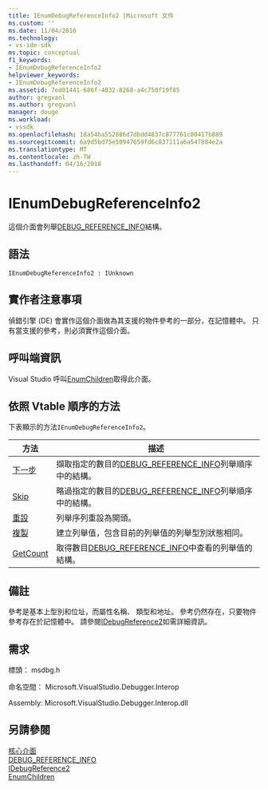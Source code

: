 ```yaml
---
title: IEnumDebugReferenceInfo2 |Microsoft 文件
ms.custom: ''
ms.date: 11/04/2016
ms.technology:
- vs-ide-sdk
ms.topic: conceptual
f1_keywords:
- IEnumDebugReferenceInfo2
helpviewer_keywords:
- IEnumDebugReferenceInfo2
ms.assetid: 7ed01441-686f-4032-8268-a4c750f19f85
author: gregvanl
ms.author: gregvanl
manager: douge
ms.workload:
- vssdk
ms.openlocfilehash: 18a54ba552886d7dbdd4837c877761c80417b889
ms.sourcegitcommit: 6a9d5bd75e50947659fd6c837111a6a547884e2a
ms.translationtype: MT
ms.contentlocale: zh-TW
ms.lasthandoff: 04/16/2018
---
```

# <a name="ienumdebugreferenceinfo2"></a>IEnumDebugReferenceInfo2
這個介面會列舉[DEBUG_REFERENCE_INFO](../../../extensibility/debugger/reference/debug-reference-info.md)結構。  
  
## <a name="syntax"></a>語法  
  
```  
IEnumDebugReferenceInfo2 : IUnknown  
```  
  
## <a name="notes-for-implementers"></a>實作者注意事項  
 偵錯引擎 (DE) 會實作這個介面做為其支援的物件參考的一部分，在記憶體中。 只有當支援的參考，則必須實作這個介面。  
  
## <a name="notes-for-callers"></a>呼叫端資訊  
 Visual Studio 呼叫[EnumChildren](../../../extensibility/debugger/reference/idebugreference2-enumchildren.md)取得此介面。  
  
## <a name="methods-in-vtable-order"></a>依照 Vtable 順序的方法  
 下表顯示的方法`IEnumDebugReferenceInfo2`。  
  
|方法|描述|  
|------------|-----------------|  
|[下一步](../../../extensibility/debugger/reference/ienumdebugreferenceinfo2-next.md)|擷取指定的數目的[DEBUG_REFERENCE_INFO](../../../extensibility/debugger/reference/debug-reference-info.md)列舉順序中的結構。|  
|[Skip](../../../extensibility/debugger/reference/ienumdebugreferenceinfo2-skip.md)|略過指定的數目的[DEBUG_REFERENCE_INFO](../../../extensibility/debugger/reference/debug-reference-info.md)列舉順序中的結構。|  
|[重設](../../../extensibility/debugger/reference/ienumdebugreferenceinfo2-reset.md)|列舉序列重設為開頭。|  
|[複製](../../../extensibility/debugger/reference/ienumdebugreferenceinfo2-clone.md)|建立列舉值，包含目前的列舉值的列舉型別狀態相同。|  
|[GetCount](../../../extensibility/debugger/reference/ienumdebugreferenceinfo2-getcount.md)|取得數目[DEBUG_REFERENCE_INFO](../../../extensibility/debugger/reference/debug-reference-info.md)中查看的列舉值的結構。|  
  
## <a name="remarks"></a>備註  
 參考是基本上型別和位址，而屬性名稱、 類型和地址。 參考仍然存在，只要物件參考存在於記憶體中。 請參閱[IDebugReference2](../../../extensibility/debugger/reference/idebugreference2.md)如需詳細資訊。  
  
## <a name="requirements"></a>需求  
 標頭： msdbg.h  
  
 命名空間： Microsoft.VisualStudio.Debugger.Interop  
  
 Assembly: Microsoft.VisualStudio.Debugger.Interop.dll  
  
## <a name="see-also"></a>另請參閱  
 [核心介面](../../../extensibility/debugger/reference/core-interfaces.md)   
 [DEBUG_REFERENCE_INFO](../../../extensibility/debugger/reference/debug-reference-info.md)   
 [IDebugReference2](../../../extensibility/debugger/reference/idebugreference2.md)   
 [EnumChildren](../../../extensibility/debugger/reference/idebugreference2-enumchildren.md)